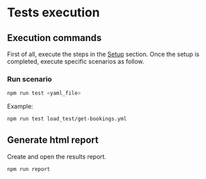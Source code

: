 # Tests execution

## Execution commands

First of all, execute the steps in the [Setup](Setup.md) section. Once the setup is completed, execute specific scenarios as follow. 

### Run scenario

```bash
npm run test <yaml_file>
```
Example:
```bash
npm run test load_test/get-bookings.yml
```

## Generate html report

Create and open the results report.
```bash
npm run report
```